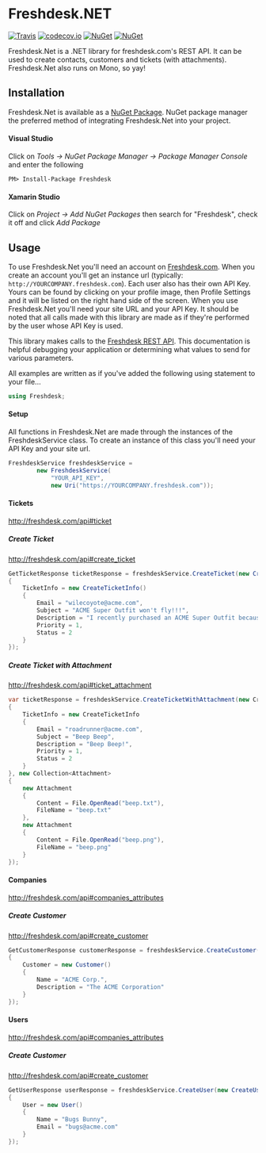 # Freshdesk.NET 

[![Travis](https://travis-ci.org/jjb3rd/Freshdesk.Net.svg)]()
[![codecov.io](http://codecov.io/github/jjb3rd/Freshdesk.Net/coverage.svg?branch=master)](http://codecov.io/github/jjb3rd/Freshdesk.Net?branch=master)
[![NuGet](https://img.shields.io/nuget/v/Freshdesk.Net.svg)]()
[![NuGet](https://img.shields.io/nuget/dt/Freshdesk.Net.svg)]()

Freshdesk.Net is a .NET library for freshdesk.com's REST API.  It can be used to create contacts, customers and tickets (with attachments).  Freshdesk.Net also runs on Mono, so yay!

## Installation

Freshdesk.Net is available as a [NuGet Package](https://www.nuget.org/packages/Freshdesk/).  NuGet package manager the preferred method of integrating Freshdesk.Net into your project.

#### Visual Studio

Click on *Tools -> NuGet Package Manager -> Package Manager Console* and enter the following

	PM> Install-Package Freshdesk

#### Xamarin Studio

Click on *Project -> Add NuGet Packages* then search for "Freshdesk", check it off and click *Add Package*

## Usage

To use Freshdesk.Net you'll need an account on [Freshdesk.com](freshdesk.com).  When you create an account you'll get an instance url (typically: `http://YOURCOMPANY.freshdesk.com`).  Each user also has their own API Key.  Yours can be found by clicking on your profile image, then Profile Settings and it will be listed on the right hand side of the screen.  When you use Freshdesk.Net you'll need your site URL and your API Key.  It should be noted that all calls made with this library are made as if they're performed by the user whose API Key is used.

This library makes calls to the [Freshdesk REST API](http://freshdesk.com/api).  This documentation is helpful debugging your application or determining what values to send for various parameters.

All examples are written as if you've added the following using statement to your file...

```cs
using Freshdesk;
```

#### Setup

All functions in Freshdesk.Net are made through the instances of the FreshdeskService class. To create an instance of this class you'll need your API Key and your site url.

```cs
FreshdeskService freshdeskService = 
		new FreshdeskService(
			"YOUR_API_KEY", 
			new Uri("https://YOURCOMPANY.freshdesk.com"));
```

#### Tickets

http://freshdesk.com/api#ticket

##### Create Ticket

http://freshdesk.com/api#create_ticket

```cs
GetTicketResponse ticketResponse = freshdeskService.CreateTicket(new CreateTicketRequest()
{
    TicketInfo = new CreateTicketInfo()
    {
        Email = "wilecoyote@acme.com",
        Subject = "ACME Super Outfit won't fly!!!",
        Description = "I recently purchased an ACME Super Outfit because it was supposed to fly, but it's doesn't work!",
        Priority = 1,
        Status = 2
    }
});
```

##### Create Ticket with Attachment

http://freshdesk.com/api#ticket_attachment

```cs
var ticketResponse = freshdeskService.CreateTicketWithAttachment(new CreateTicketRequest
{
    TicketInfo = new CreateTicketInfo
    {
        Email = "roadrunner@acme.com",
        Subject = "Beep Beep",
        Description = "Beep Beep!",
        Priority = 1,
        Status = 2
    }
}, new Collection<Attachment>
{
    new Attachment
    {
        Content = File.OpenRead("beep.txt"),
        FileName = "beep.txt"
    },
    new Attachment
    {
        Content = File.OpenRead("beep.png"),
        FileName = "beep.png"
    }
});
```

#### Companies

http://freshdesk.com/api#companies_attributes

##### Create Customer

http://freshdesk.com/api#create_customer

```cs
GetCustomerResponse customerResponse = freshdeskService.CreateCustomer(new CreateCustomerRequest()
{
    Customer = new Customer()
    {
        Name = "ACME Corp.",
        Description = "The ACME Corporation"
    }
});
```

#### Users

http://freshdesk.com/api#companies_attributes

##### Create Customer

http://freshdesk.com/api#create_customer

```cs
GetUserResponse userResponse = freshdeskService.CreateUser(new CreateUserRequest()
{
    User = new User()
    {
        Name = "Bugs Bunny",
        Email = "bugs@acme.com"
    }
});
```
